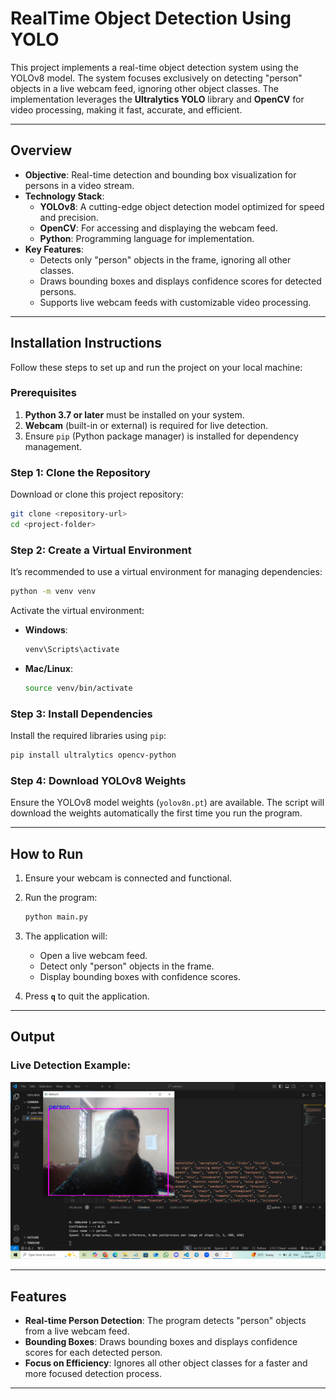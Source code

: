 # **RealTime Object Detection Using YOLO**

This project implements a real-time object detection system using the YOLOv8 model. The system focuses exclusively on detecting "person" objects in a live webcam feed, ignoring other object classes. The implementation leverages the **Ultralytics YOLO** library and **OpenCV** for video processing, making it fast, accurate, and efficient.

---

## **Overview**

- **Objective**: Real-time detection and bounding box visualization for persons in a video stream.
- **Technology Stack**:
  - **YOLOv8**: A cutting-edge object detection model optimized for speed and precision.
  - **OpenCV**: For accessing and displaying the webcam feed.
  - **Python**: Programming language for implementation.
- **Key Features**:
  - Detects only "person" objects in the frame, ignoring all other classes.
  - Draws bounding boxes and displays confidence scores for detected persons.
  - Supports live webcam feeds with customizable video processing.

---

## **Installation Instructions**

Follow these steps to set up and run the project on your local machine:

### **Prerequisites**

1. **Python 3.7 or later** must be installed on your system.
2. **Webcam** (built-in or external) is required for live detection.
3. Ensure `pip` (Python package manager) is installed for dependency management.

### **Step 1: Clone the Repository**

Download or clone this project repository:
```bash
git clone <repository-url>
cd <project-folder>
```

### **Step 2: Create a Virtual Environment**

It’s recommended to use a virtual environment for managing dependencies:
```bash
python -m venv venv
```
Activate the virtual environment:
- **Windows**:
  ```bash
  venv\Scripts\activate
  ```
- **Mac/Linux**:
  ```bash
  source venv/bin/activate
  ```

### **Step 3: Install Dependencies**

Install the required libraries using `pip`:
```bash
pip install ultralytics opencv-python
```

### **Step 4: Download YOLOv8 Weights**

Ensure the YOLOv8 model weights (`yolov8n.pt`) are available. The script will download the weights automatically the first time you run the program.

---

## **How to Run**

1. Ensure your webcam is connected and functional.
2. Run the program:
   ```bash
   python main.py
   ```
3. The application will:
   - Open a live webcam feed.
   - Detect only "person" objects in the frame.
   - Display bounding boxes with confidence scores.

4. Press **`q`** to quit the application.

---

## **Output**

### **Live Detection Example:**

![Person Detection Output](output.png)

---

## **Features**

- **Real-time Person Detection**: The program detects "person" objects from a live webcam feed.
- **Bounding Boxes**: Draws bounding boxes and displays confidence scores for each detected person.
- **Focus on Efficiency**: Ignores all other object classes for a faster and more focused detection process.

---
